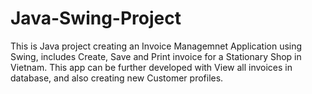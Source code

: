 # Java-Swing-Project
This is Java project creating an Invoice Managemnet Application using Swing, includes Create, Save and Print invoice for a Stationary Shop in Vietnam.
This app can be further developed with View all invoices in database, and also creating new Customer profiles.
